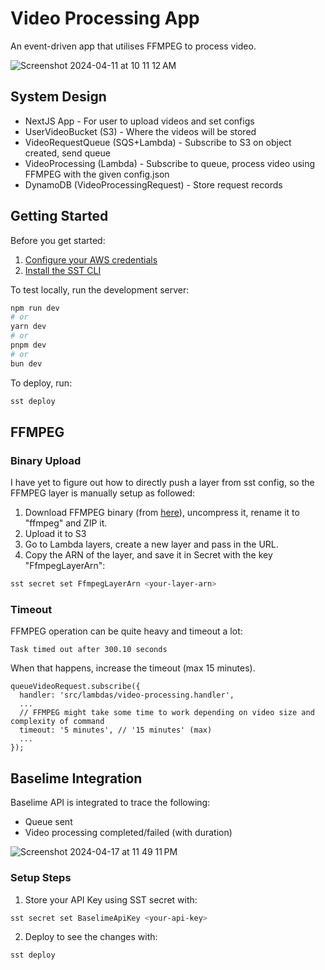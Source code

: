 # Video Processing App

An event-driven app that utilises FFMPEG to process video.

![Screenshot 2024-04-11 at 10 11 12 AM](https://github.com/zhifez/video-processing-app-sst/assets/33366655/5c06c798-4eeb-45ed-b1c7-4abdda685274)


## System Design

- NextJS App - For user to upload videos and set configs
- UserVideoBucket (S3) - Where the videos will be stored
- VideoRequestQueue (SQS+Lambda) - Subscribe to S3 on object created, send queue
- VideoProcessing (Lambda) - Subscribe to queue, process video using FFMPEG with the given config.json
- DynamoDB (VideoProcessingRequest) - Store request records

## Getting Started

Before you get started:

1. [Configure your AWS credentials](https://docs.sst.dev/advanced/iam-credentials#loading-from-a-file)
2. [Install the SST CLI](https://ion.sst.dev/docs/reference/cli)

To test locally, run the development server:

```bash
npm run dev
# or
yarn dev
# or
pnpm dev
# or
bun dev
```

To deploy, run:

```bash
sst deploy
```

## FFMPEG

### Binary Upload

I have yet to figure out how to directly push a layer from sst config, so the FFMPEG layer is manually setup as followed:
1. Download FFMPEG binary (from [here](https://johnvansickle.com/ffmpeg/)), uncompress it, rename it to "ffmpeg" and ZIP it.
2. Upload it to S3
3. Go to Lambda layers, create a new layer and pass in the URL.
4. Copy the ARN of the layer, and save it in Secret with the key "FfmpegLayerArn":
```bash
sst secret set FfmpegLayerArn <your-layer-arn>
```

### Timeout

FFMPEG operation can be quite heavy and timeout a lot:

```
Task timed out after 300.10 seconds
```

When that happens, increase the timeout (max 15 minutes).

```
queueVideoRequest.subscribe({
  handler: 'src/lambdas/video-processing.handler',
  ...
  // FFMPEG might take some time to work depending on video size and complexity of command
  timeout: '5 minutes', // '15 minutes' (max)
  ...
});
```

## Baselime Integration

Baselime API is integrated to trace the following:
- Queue sent
- Video processing completed/failed (with duration)

![Screenshot 2024-04-17 at 11 49 11 PM](https://github.com/zhifez/video-processing-app-sst/assets/33366655/e7afa051-3807-4986-bc93-fd675a6dc99f)

### Setup Steps
1. Store your API Key using SST secret with:
```bash
sst secret set BaselimeApiKey <your-api-key>
```

2. Deploy to see the changes with:
```bash
sst deploy
```
